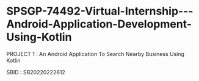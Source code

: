 # SPSGP-74492-Virtual-Internship---Android-Application-Development-Using-Kotlin

PROJECT 1 : An Android Application To Search Nearby Business Using Kotlin

SBID	:	SB20220222612
 
